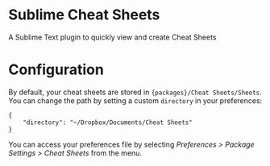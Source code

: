 # Sublime Cheat Sheets

A Sublime Text plugin to quickly view and create Cheat Sheets

# Configuration

By default, your cheat sheets are stored in `{packages}/Cheat Sheets/Sheets`.
You can change the path by setting a custom `directory` in your preferences:

    {
        "directory": "~/Dropbox/Documents/Cheat Sheets"
    }

You can access your preferences file by selecting *Preferences > Package
Settings > Cheat Sheets* from the menu.
